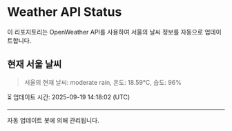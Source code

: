 
# Weather API Status

이 리포지토리는 OpenWeather API를 사용하여 서울의 날씨 정보를 자동으로 업데이트합니다.

## 현재 서울 날씨
> 서울의 현재 날씨: moderate rain, 온도: 18.59°C, 습도: 96%

⏳ 업데이트 시간: 2025-09-19 14:18:02 (UTC)

---
자동 업데이트 봇에 의해 관리됩니다.
